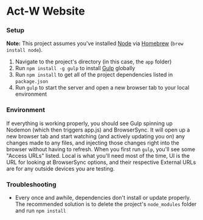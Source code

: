 # Act-W Website

### Setup
**Note:** This project assumes you've installed [Node](https://nodejs.org/en/) via [Homebrew](http://brew.sh/) (`brew install node`).

1. Navigate to the project's directory (in this case, the `app` folder)
2. Run `npm install -g gulp` to install [Gulp](http://gulpjs.com/) globally
3. Run `npm install` to get all of the project dependencies listed in `package.json`
4. Run `gulp` to start the server and open a new browser tab to your local environment

### Environment
If everything is working properly, you should see Gulp spinning up Nodemon (which then triggers app.js) and BrowserSync. It will open up a new browser tab and start watching (and actively updating you on) any changes made to any files, and injecting those changes right into the browser without having to refresh. When you first run `gulp`, you'll see some "Access URLs" listed. Local is what you'll need most of the time, UI is the URL for looking at BrowserSync options, and their respective External URLs are for any outside devices you are testing.

### Troubleshooting
- Every once and awhile, dependencies don't install or update properly. The recommended solution is to delete the project's `node_modules` folder and run `npm install`

